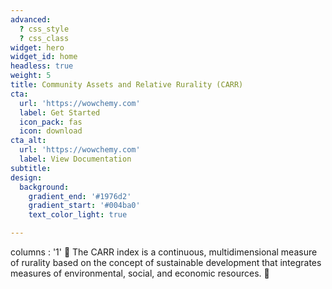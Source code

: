 ```yaml
---
advanced:
  ? css_style
  ? css_class
widget: hero
widget_id: home
headless: true
weight: 5
title: Community Assets and Relative Rurality (CARR)
cta:
  url: 'https://wowchemy.com'
  label: Get Started
  icon_pack: fas
  icon: download
cta_alt:
  url: 'https://wowchemy.com'
  label: View Documentation
subtitle: 
design:
  background:
    gradient_end: '#1976d2'
    gradient_start: '#004ba0'
    text_color_light: true

---
```

columns : '1'
🧱 The CARR index is a continuous, multidimensional measure of rurality based on the concept of sustainable development that integrates measures of environmental, social, and economic resources. 🧱
